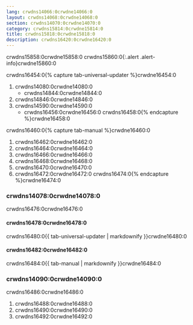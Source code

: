 ```yaml
---
lang: crwdns14066:0crwdne14066:0
layout: crwdns14068:0crwdne14068:0
section: crwdns14070:0crwdne14070:0
category: crwdns15814:0crwdne15814:0
title: crwdns15818:0crwdne15818:0
description: crwdns16420:0crwdne16420:0
---
```


crwdns15858:0crwdne15858:0
crwdns15860:0{:.alert .alert-info}crwdne15860:0

crwdns16454:0{% capture tab-universal-updater %}crwdne16454:0
1. crwdns14080:0crwdne14080:0
   - crwdns14844:0crwdne14844:0
1. crwdns14846:0crwdne14846:0
1. crwdns14590:0crwdne14590:0
   - crwdns16456:0crwdne16456:0
crwdns16458:0{% endcapture %}crwdne16458:0

crwdns16460:0{% capture tab-manual %}crwdne16460:0
1. crwdns16462:0crwdne16462:0
1. crwdns16464:0crwdne16464:0
1. crwdns16466:0crwdne16466:0
1. crwdns16468:0crwdne16468:0
1. crwdns16470:0crwdne16470:0
1. crwdns16472:0crwdne16472:0
crwdns16474:0{% endcapture %}crwdne16474:0

### crwdns14078:0crwdne14078:0

<div class="tab-container">
   <div class="pb-3">
      crwdns16476:0crwdne16476:0
   </div>
   <div id="tab-universal-updater">
      <noscript><h4>crwdns16478:0crwdne16478:0</h4></noscript>
      crwdns16480:0{{ tab-universal-updater | markdownify }}crwdne16480:0
   </div>
   <div id="tab-manual">
      <noscript><h4>crwdns16482:0crwdne16482:0</h4></noscript>
      crwdns16484:0{{ tab-manual | markdownify }}crwdne16484:0
   </div>
</div>

### crwdns14090:0crwdne14090:0

crwdns16486:0crwdne16486:0

1. crwdns16488:0crwdne16488:0
1. crwdns16490:0crwdne16490:0
1. crwdns16492:0crwdne16492:0
